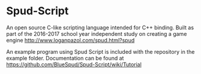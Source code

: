 # Spud-Script

An open source C-like scripting language intended for C++ binding. Built as part of the 2016-2017 school year independent study on creating a game engine http://www.loganpazol.com/spud.html?spud

An example program using Spud Script is included with the repository in the example folder. Documentation can be found at 
https://github.com/BlueSpud/Spud-Script/wiki/Tutorial
